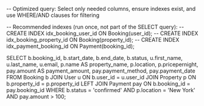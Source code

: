 -- Optimized query: Select only needed columns, ensure indexes exist, and use WHERE/AND clauses for filtering

-- Recommended indexes (run once, not part of the SELECT query):
-- CREATE INDEX idx_booking_user_id ON Booking(user_id);
-- CREATE INDEX idx_booking_property_id ON Booking(property_id);
-- CREATE INDEX idx_payment_booking_id ON Payment(booking_id);

SELECT
    b.booking_id,
    b.start_date,
    b.end_date,
    b.status,
    u.first_name,
    u.last_name,
    u.email,
    p.name AS property_name,
    p.location,
    p.pricepernight,
    pay.amount AS payment_amount,
    pay.payment_method,
    pay.payment_date
FROM Booking b
JOIN User u ON b.user_id = u.user_id
JOIN Property p ON b.property_id = p.property_id
LEFT JOIN Payment pay ON b.booking_id = pay.booking_id
WHERE b.status = 'confirmed'
  AND p.location = 'New York'
  AND pay.amount > 100;